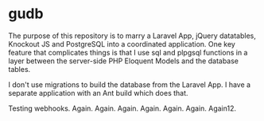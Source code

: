 # gudb

The purpose of this repository is to marry a Laravel App, jQuery datatables, Knockout JS and PostgreSQL into 
a coordinated application. One key feature that complicates things is that I use sql and plpgsql functions
in a layer between the server-side PHP Eloquent Models and the database tables.

I don't use migrations to build the database from the Laravel App. I have a separate application with
an Ant build which does that.

Testing webhooks. Again. Again. Again. Again. Again. Again. Again12.